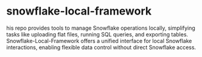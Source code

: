 # snowflake-local-framework
his repo provides tools to manage Snowflake operations locally, simplifying tasks like uploading flat files, running SQL queries, and exporting tables. Snowflake-Local-Framework offers a unified interface for local Snowflake interactions, enabling flexible data control without direct Snowflake access.
